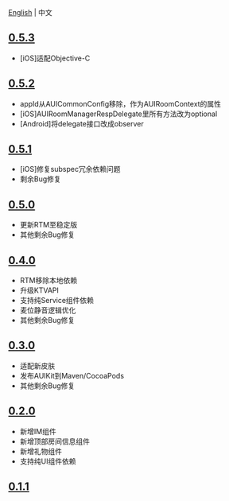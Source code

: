 
[English](CHANGELOG.md) | 中文

## [0.5.3](https://github.com/AgoraIO-Community/AUIKit/releases/tag/0.5.3)
- [iOS]适配Objective-C

## [0.5.2](https://github.com/AgoraIO-Community/AUIKit/releases/tag/0.5.2)
- appId从AUICommonConfig移除，作为AUIRoomContext的属性
- [iOS]AUIRoomManagerRespDelegate里所有方法改为optional
- [Android]将delegate接口改成observer

## [0.5.1](https://github.com/AgoraIO-Community/AUIKit/releases/tag/0.5.1)
- [iOS]修复subspec冗余依赖问题
- 剩余Bug修复

## [0.5.0](https://github.com/AgoraIO-Community/AUIKit/releases/tag/0.5.0)
- 更新RTM至稳定版
- 其他剩余Bug修复

## [0.4.0](https://github.com/AgoraIO-Community/AUIKit/releases/tag/0.4.0)
- RTM移除本地依赖
- 升级KTVAPI
- 支持纯Service组件依赖
- 麦位静音逻辑优化
- 其他剩余Bug修复

## [0.3.0](https://github.com/AgoraIO-Community/AUIKit/releases/tag/karaoke-0.3.0)
- 适配新皮肤
- 发布AUIKit到Maven/CocoaPods
- 其他剩余Bug修复

## [0.2.0](https://github.com/AgoraIO-Community/AUIKit/releases/tag/0.2.0)

- 新增IM组件
- 新增顶部房间信息组件
- 新增礼物组件
- 支持纯UI组件依赖

## [0.1.1](https://github.com/AgoraIO-Community/AUIKit/releases/tag/karaoke_0.1.1)


